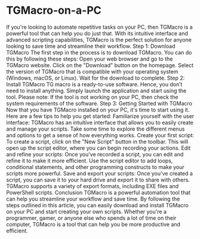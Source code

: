 # TGMacro-on-a-PC
If you're looking to automate repetitive tasks on your PC, then TGMacro is a powerful tool that can help you do just that. With its intuitive interface and advanced scripting capabilities, TGMacro is the perfect solution for anyone looking to save time and streamline their workflow.
Step 1: Download TGMacro
The first step in the process is to download TGMacro. You can do this by following these steps:
Open your web browser and go to the TGMacro website.
Click on the "Download" button on the homepage.
Select the version of TGMacro that is compatible with your operating system (Windows, macOS, or Linux).
Wait for the download to complete.
Step 2: Install TGMacro
TG macro is a ready-to-use software. Hence, you don’t need to install anything. Simply launch the application and start using the tool. Please note: If the tool is not working on your PC, then check the system requirements of the software. 
Step 3: Getting Started with TGMacro
Now that you have TGMacro installed on your PC, it's time to start using it. Here are a few tips to help you get started:
Familiarize yourself with the user interface: TGMacro has an intuitive interface that allows you to easily create and manage your scripts. Take some time to explore the different menus and options to get a sense of how everything works.
Create your first script: To create a script, click on the "New Script" button in the toolbar. This will open up the script editor, where you can begin recording your actions.
Edit and refine your scripts: Once you've recorded a script, you can edit and refine it to make it more efficient. Use the script editor to add loops, conditional statements, and other programming constructs to make your scripts more powerful.
Save and export your scripts: Once you've created a script, you can save it to your hard drive and export it to share with others. TGMacro supports a variety of export formats, including EXE files and PowerShell scripts.
Conclusion
TGMacro is a powerful automation tool that can help you streamline your workflow and save time. By following the steps outlined in this article, you can easily download and install TGMacro on your PC and start creating your own scripts. Whether you're a programmer, gamer, or anyone else who spends a lot of time on their computer, TGMacro is a tool that can help you be more productive and efficient.

